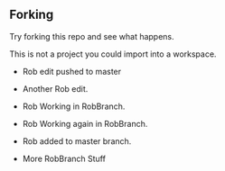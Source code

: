 ## Forking
Try forking this repo and see what happens.

This is not a project you could import into a workspace.

* Rob edit pushed to master
* Another Rob edit.
* Rob Working in RobBranch.
* Rob Working again in RobBranch.
* Rob added to master branch.

* More RobBranch Stuff

